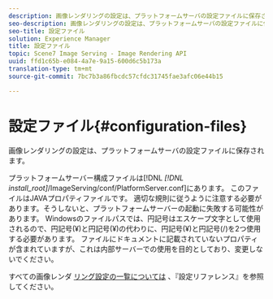 ```yaml
---
description: 画像レンダリングの設定は、プラットフォームサーバの設定ファイルに保存されます。
seo-description: 画像レンダリングの設定は、プラットフォームサーバの設定ファイルに保存されます。
seo-title: 設定ファイル
solution: Experience Manager
title: 設定ファイル
topic: Scene7 Image Serving - Image Rendering API
uuid: ffd1c65b-e084-4a7e-9a15-600d6c5b173a
translation-type: tm+mt
source-git-commit: 7bc7b3a86fbcdc57cfdc31745fae3afc06e44b15

---
```



# 設定ファイル{#configuration-files}

画像レンダリングの設定は、プラットフォームサーバの設定ファイルに保存されます。

プラットフォームサーバー構成ファイルは[!DNL *[!DNL install_root]*/ImageServing/conf/PlatformServer.conf]にあります。 このファイルはJAVAプロパティファイルです。 適切な規則に従うように注意する必要があります。そうしないと、プラットフォームサーバーの起動に失敗する可能性があります。 Windowsのファイルパスでは、円記号はエスケープ文字として使用されるので、円記号(¥)と円記号(¥)の代わりに、円記号(¥)と円記号(/)を2つ使用する必要があります。 ファイルにドキュメントに記載されていないプロパティが含まれていますが、これは内部サーバーでの使用を目的としており、変更しないでください。

すべての画像レンダ [リング設定の一覧については](../../../../../ir-api/server-admin/image-rendering-api-ref/c-ir-server-administration/c-ir-configuration-settings-reference/c-ir-configuration-settings-reference.md#concept-6947a512d4c94e9fb8a71b80243fee81) 、『設定リファレンス』を参照してください。
